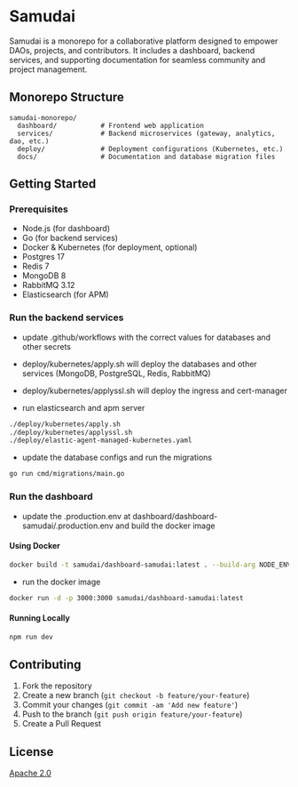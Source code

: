 # Samudai

Samudai is a monorepo for a collaborative platform designed to empower DAOs, projects, and contributors. It includes a dashboard, backend services, and supporting documentation for seamless community and project management.

## Monorepo Structure

```
samudai-monorepo/
  dashboard/           # Frontend web application
  services/            # Backend microservices (gateway, analytics, dao, etc.)
  deploy/              # Deployment configurations (Kubernetes, etc.)
  docs/                # Documentation and database migration files
```

## Getting Started

### Prerequisites

- Node.js (for dashboard)
- Go (for backend services)
- Docker & Kubernetes (for deployment, optional)
- Postgres 17
- Redis 7
- MongoDB 8
- RabbitMQ 3.12
- Elasticsearch (for APM)

### Run the backend services

- update .github/workflows with the correct values for databases and other secrets

- deploy/kubernetes/apply.sh will deploy the databases and other services (MongoDB, PostgreSQL, Redis, RabbitMQ)
- deploy/kubernetes/applyssl.sh will deploy the ingress and cert-manager
- run elasticsearch and apm server

```bash
./deploy/kubernetes/apply.sh
./deploy/kubernetes/applyssl.sh
./deploy/elastic-agent-managed-kubernetes.yaml
```

- update the database configs and run the migrations

```bash
go run cmd/migrations/main.go
```

### Run the dashboard

- update the .production.env at dashboard/dashboard-samudai/.production.env and build the docker image

#### Using Docker

```bash
docker build -t samudai/dashboard-samudai:latest . --build-arg NODE_ENV=prod
```

- run the docker image

```bash
docker run -d -p 3000:3000 samudai/dashboard-samudai:latest
```

#### Running Locally

```bash
npm run dev
```

## Contributing

1. Fork the repository
2. Create a new branch (`git checkout -b feature/your-feature`)
3. Commit your changes (`git commit -am 'Add new feature'`)
4. Push to the branch (`git push origin feature/your-feature`)
5. Create a Pull Request

## License

[Apache 2.0](LICENCE)
